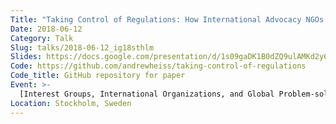 ```yaml
---
Title: "Taking Control of Regulations: How International Advocacy NGOs Shape the Regulatory Environments of their Target Countries"
Date: 2018-06-12
Category: Talk
Slug: talks/2018-06-12_ig18sthlm
Slides: https://docs.google.com/presentation/d/1s09gaDK1B0dZQ9ulAMKd2y6fh5QyYwfvpP2eBdK2OBw/edit?usp=sharing
Code: https://github.com/andrewheiss/taking-control-of-regulations
Code_title: GitHub repository for paper
Event: >-
  [Interest Groups, International Organizations, and Global Problem-solving Capacity workshop](https://www.ekohist.su.se/om-oss/evenemang/interest-groups-international-organizations-and-global-problem-solving-capacity-1.389048)
Location: Stockholm, Sweden
---
```

